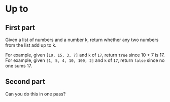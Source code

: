 # Up to

## First part

Given a list of numbers and a number k, return whether any two numbers from the list add up to k.

For example, given `[10, 15, 3, 7]` and `k` of `17`, return `true` since 10 + 7 is 17.
For example, given `[1, 5, 4, 10, 100, 2]` and `k` of `17`, return `false` since no one sums 17.

## Second part

Can you do this in one pass?
